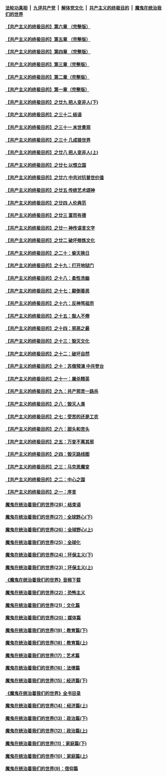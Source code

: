 ####  [法轮功真相](../../../../basic/blob/master/README.md?t=04270931) &nbsp;|&nbsp; [九评共产党](../../../../9ping.md/blob/master/README.md?t=04270931) &nbsp;|&nbsp; [解体党文化](../../../../jtdwh.md/blob/master/README.md?t=04270931)  &nbsp;|&nbsp; [共产主义的终极目的](../../../../gczydzjmd.md/blob/master/README.md?t=04270931) &nbsp;|&nbsp; [魔鬼在统治我们的世界](../../../../mgztzwmdsj.md/blob/master/README.md?t=04270931) 

#### [【共产主义的终极目的】第六章 （完整版）](../pages/nsc422/n11428913.md?t=04270931) 

#### [【共产主义的终极目的】第五章 （完整版）](../pages/nsc422/n11428912.md?t=04270931) 

#### [【共产主义的终极目的】第四章 （完整版）](../pages/nsc422/n11428907.md?t=04270931) 

#### [【共产主义的终极目的】第三章（完整版）](../pages/nsc422/n11428848.md?t=04270931) 

#### [【共产主义的终极目的】第二章（完整版）](../pages/nsc422/n11428831.md?t=04270931) 

#### [【共产主义的终极目的】第一章（完整版）](../pages/nsc422/n11417651.md?t=04270931) 

#### [【共产主义的终极目的】之廿九 把人变非人(下)](../pages/nsc422/n11344140.md?t=04270931) 

#### [【共产主义的终极目的】之三十二 结语](../pages/nsc422/n11360535.md?t=04270931) 

#### [【共产主义的终极目的】之三十一 末世景观](../pages/nsc422/n11351129.md?t=04270931) 

#### [【共产主义的终极目的】之三十 几成狼世界](../pages/nsc422/n11348280.md?t=04270931) 

#### [【共产主义的终极目的】之廿八 把人变非人(上)](../pages/nsc422/n11340492.md?t=04270931) 

#### [【共产主义的终极目的】之廿七 以恨立国](../pages/nsc422/n11336944.md?t=04270931) 

#### [【共产主义的终极目的】之廿六 中共对抗普世价值](../pages/nsc422/n11324785.md?t=04270931) 

#### [【共产主义的终极目的】之廿五 传统艺术颂神](../pages/nsc422/n11296396.md?t=04270931) 

#### [【共产主义的终极目的】之廿四 人伦典范](../pages/nsc422/n11296397.md?t=04270931) 

#### [【共产主义的终极目的】之廿三 富而有德](../pages/nsc422/n11283598.md?t=04270931) 

#### [【共产主义的终极目的】之廿一 神传语言文字](../pages/nsc422/n11263265.md?t=04270931) 

#### [【共产主义的终极目的】之廿二 破坏修炼文化](../pages/nsc422/n11245728.md?t=04270931) 

#### [【共产主义的终极目的】之二十：偷天换日](../pages/nsc422/n11238846.md?t=04270931) 

#### [【共产主义的终极目的】之十九：打开地狱门](../pages/nsc422/n11206376.md?t=04270931) 

#### [【共产主义的终极目的】之十八：柔性洗脑](../pages/nsc422/n11199994.md?t=04270931) 

#### [【共产主义的终极目的】之十七：颠倒善恶](../pages/nsc422/n11179782.md?t=04270931) 

#### [【共产主义的终极目的】之十六：反神骂祖宗](../pages/nsc422/n11166798.md?t=04270931) 

#### [【共产主义的终极目的】之十五：毁人不倦](../pages/nsc422/n11166792.md?t=04270931) 

#### [【共产主义的终极目的】之十四：邪恶之最](../pages/nsc422/n11150249.md?t=04270931) 

#### [【共产主义的终极目的】之十三：毁灭文化](../pages/nsc422/n11135227.md?t=04270931) 

#### [【共产主义的终极目的】之十二：破坏自然](../pages/nsc422/n11135214.md?t=04270931) 

#### [【共产主义的终极目的】之十：苏俄预演 中共登台](../pages/nsc422/n11118424.md?t=04270931) 

#### [【共产主义的终极目的】之十一：屠杀精英](../pages/nsc422/n11118442.md?t=04270931) 

#### [【共产主义的终极目的】之九：共产邪灵一路杀](../pages/nsc422/n11114139.md?t=04270931) 

#### [【共产主义的终极目的】之八：毁灭人类](../pages/nsc422/n11108503.md?t=04270931) 

#### [【共产主义的终极目的】之七：受苦的还是工农](../pages/nsc422/n11101809.md?t=04270931) 

#### [【共产主义的终极目的】之六：甜头和苦头](../pages/nsc422/n11096971.md?t=04270931) 

#### [【共产主义的终极目的】之五：万变不离其邪](../pages/nsc422/n11091285.md?t=04270931) 

#### [【共产主义的终极目的】之四：毁灭路线图](../pages/nsc422/n11086284.md?t=04270931) 

#### [【共产主义的终极目的】之三：马克思魔变](../pages/nsc422/n11061941.md?t=04270931) 

#### [【共产主义的终极目的】之二：中心之国](../pages/nsc422/n11047728.md?t=04270931) 

#### [【共产主义的终极目的】之一：序言](../pages/nsc422/n11086077.md?t=04270931) 

#### [魔鬼在统治着我们的世界(28)：结束语](../pages/nsc422/n10936246.md?t=04270931) 

#### [魔鬼在统治着我们的世界(27)：全球野心(下)](../pages/nsc422/n10928319.md?t=04270931) 

#### [魔鬼在统治着我们的世界(26)：全球野心(上)](../pages/nsc422/n10900318.md?t=04270931) 

#### [魔鬼在统治着我们的世界(25)：全球化](../pages/nsc422/n10788205.md?t=04270931) 

#### [魔鬼在统治着我们的世界(24)：环保主义(下)](../pages/nsc422/n10695307.md?t=04270931) 

#### [魔鬼在统治着我们的世界(23)：环保主义(上)](../pages/nsc422/n10688613.md?t=04270931) 

#### [《魔鬼在统治着我们的世界》音频下载](../pages/nsc422/n10635553.md?t=04270931) 

#### [魔鬼在统治着我们的世界(22)：恐怖主义](../pages/nsc422/n10614727.md?t=04270931) 

#### [魔鬼在统治着我们的世界(21)：文化篇](../pages/nsc422/n10597706.md?t=04270931) 

#### [魔鬼在统治着我们的世界(20)：媒体篇](../pages/nsc422/n10586579.md?t=04270931) 

#### [魔鬼在统治着我们的世界(19)：教育篇(下)](../pages/nsc422/n10564808.md?t=04270931) 

#### [魔鬼在统治着我们的世界(18)：教育篇(上)](../pages/nsc422/n10526970.md?t=04270931) 

#### [魔鬼在统治着我们的世界(17)：艺术篇](../pages/nsc422/n10499093.md?t=04270931) 

#### [魔鬼在统治着我们的世界(16)：法律篇](../pages/nsc422/n10485969.md?t=04270931) 

#### [魔鬼在统治着我们的世界(15)：经济篇(下)](../pages/nsc422/n10469975.md?t=04270931) 

#### [《魔鬼在统治着我们的世界》全书目录](../pages/nsc422/n10464261.md?t=04270931) 

#### [魔鬼在统治着我们的世界(14)：经济篇(上)](../pages/nsc422/n10457370.md?t=04270931) 

#### [魔鬼在统治着我们的世界(13)：政治篇(下)](../pages/nsc422/n10448270.md?t=04270931) 

#### [魔鬼在统治着我们的世界(12)：政治篇(上)](../pages/nsc422/n10444576.md?t=04270931) 

#### [魔鬼在统治着我们的世界(11)：家庭篇(下)](../pages/nsc422/n10440961.md?t=04270931) 

#### [魔鬼在统治着我们的世界(10)：家庭篇(上)](../pages/nsc422/n10435448.md?t=04270931) 

#### [魔鬼在统治着我们的世界(9)：信仰篇](../pages/nsc422/n10432159.md?t=04270931) 

